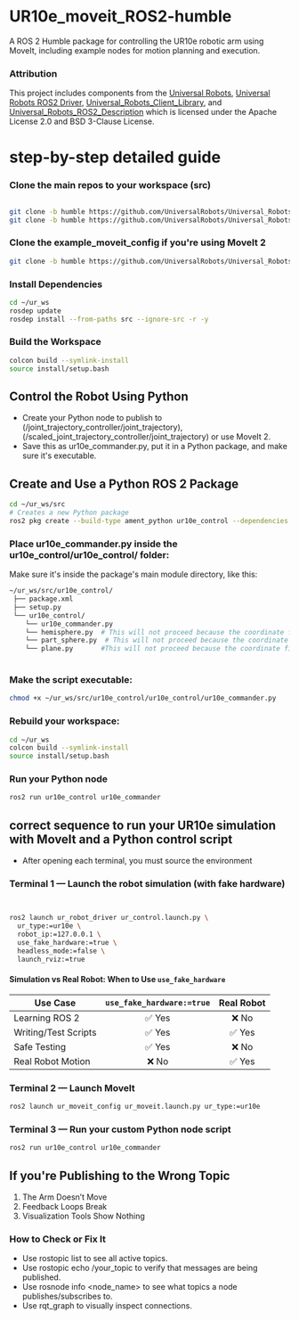 # UR10e_moveit_ROS2-humble
 A ROS 2 Humble package for controlling the UR10e robotic arm using MoveIt, including example nodes for motion planning and execution.

 ### Attribution

This project includes components from the [Universal Robots](https://github.com/UniversalRobots), [Universal Robots ROS2 Driver](https://github.com/UniversalRobots/Universal_Robots_ROS2_Driver), [Universal_Robots_Client_Library](https://github.com/UniversalRobots/Universal_Robots_Client_Library.git), and [Universal_Robots_ROS2_Description](https://github.com/UniversalRobots/Universal_Robots_ROS2_Description.git) which is licensed under the Apache License 2.0 and BSD 3-Clause License.

# step-by-step detailed guide 

### Clone the main repos to your workspace (src)
```bash

git clone -b humble https://github.com/UniversalRobots/Universal_Robots_ROS2_Driver.git
git clone -b humble https://github.com/UniversalRobots/Universal_Robots_ROS2_Description.git

```

### Clone the example_moveit_config if you're using MoveIt 2
```bash
git clone -b humble https://github.com/UniversalRobots/Universal_Robots_ROS2_MoveIt2_Config.git

```

### Install Dependencies
```bash
cd ~/ur_ws 
rosdep update
rosdep install --from-paths src --ignore-src -r -y

```
 ### Build the Workspace

 
```bash
colcon build --symlink-install
source install/setup.bash

```
## Control the Robot Using Python

- Create your Python node to publish to (/joint_trajectory_controller/joint_trajectory), (/scaled_joint_trajectory_controller/joint_trajectory) or use MoveIt 2.
- Save this as ur10e_commander.py, put it in a Python package, and make sure it's executable.
  
## Create and Use a Python ROS 2 Package

```bash
cd ~/ur_ws/src
# Creates a new Python package
ros2 pkg create --build-type ament_python ur10e_control --dependencies rclpy trajectory_msgs


```
### Place ur10e_commander.py inside the ur10e_control/ur10e_control/ folder:
 Make sure it's inside the package's main module directory, like this:
 ```bash
 ~/ur_ws/src/ur10e_control/
  ├── package.xml
  ├── setup.py
  └── ur10e_control/
     └── ur10e_commander.py
     └── hemisphere.py  # This will not proceed because the coordinate file has not been uploaded.
     └── part_sphere.py  # This will not proceed because the coordinate file has not been uploaded.
     └── plane.py       #This will not proceed because the coordinate file has not been uploaded.
     


```
     
### Make the script executable:
 ```bash
chmod +x ~/ur_ws/src/ur10e_control/ur10e_control/ur10e_commander.py

```
### Rebuild your workspace:

 ```bash
cd ~/ur_ws
colcon build --symlink-install
source install/setup.bash

```

### Run your Python node

 ```bash
ros2 run ur10e_control ur10e_commander


```

## correct sequence to run your UR10e simulation with MoveIt and a Python control script
- After opening each terminal, you must source the environment


### Terminal 1 — Launch the robot simulation (with fake hardware)

```bash


ros2 launch ur_robot_driver ur_control.launch.py \
  ur_type:=ur10e \
  robot_ip:=127.0.0.1 \
  use_fake_hardware:=true \
  headless_mode:=false \
  launch_rviz:=true
```

#### Simulation vs Real Robot: When to Use `use_fake_hardware`

| Use Case             | `use_fake_hardware:=true` | Real Robot |
|----------------------|:-------------------------:|:----------:|
| Learning ROS 2       | ✅ Yes                     | ❌ No      |
| Writing/Test Scripts | ✅ Yes                     | ✅ Yes     |
| Safe Testing         | ✅ Yes                     | ❌ No      |
| Real Robot Motion    | ❌ No                      | ✅ Yes     |


### Terminal 2 — Launch MoveIt

```bash
ros2 launch ur_moveit_config ur_moveit.launch.py ur_type:=ur10e

```
 ### Terminal 3 — Run your custom Python node script
 
```bash
ros2 run ur10e_control ur10e_commander

```

## If you're Publishing to the Wrong Topic
   1. The Arm Doesn’t Move
   2. Feedback Loops Break
   3. Visualization Tools Show Nothing

### How to Check or Fix It
- Use rostopic list to see all active topics.
- Use rostopic echo /your_topic to verify that messages are being published.
- Use rosnode info <node_name> to see what topics a node publishes/subscribes to.
- Use rqt_graph to visually inspect connections.
